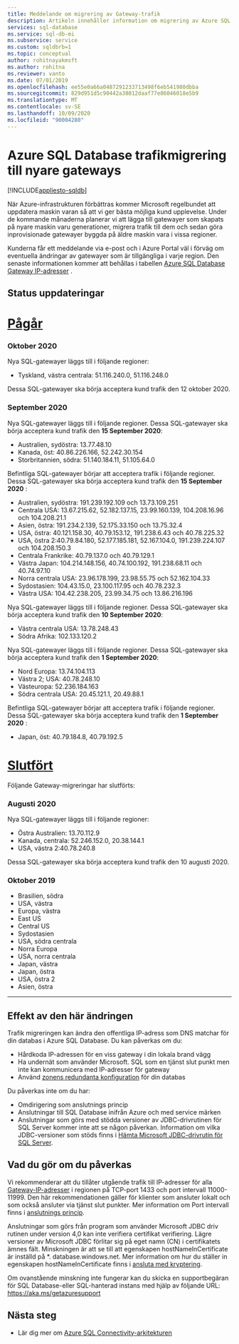 ```yaml
---
title: Meddelande om migrering av Gateway-trafik
description: Artikeln innehåller information om migrering av Azure SQL Database Gateway-IP-adresser
services: sql-database
ms.service: sql-db-mi
ms.subservice: service
ms.custom: sqldbrb=1 
ms.topic: conceptual
author: rohitnayakmsft
ms.author: rohitna
ms.reviewer: vanto
ms.date: 07/01/2019
ms.openlocfilehash: ee55e0a66a0487291233713498f6eb541980dbba
ms.sourcegitcommit: 829d951d5c90442a38012daaf77e86046018e5b9
ms.translationtype: MT
ms.contentlocale: sv-SE
ms.lasthandoff: 10/09/2020
ms.locfileid: "90004280"
---
```

# <a name="azure-sql-database-traffic-migration-to-newer-gateways"></a>Azure SQL Database trafikmigrering till nyare gateways
[!INCLUDE[appliesto-sqldb](../includes/appliesto-sqldb.md)]

När Azure-infrastrukturen förbättras kommer Microsoft regelbundet att uppdatera maskin varan så att vi ger bästa möjliga kund upplevelse. Under de kommande månaderna planerar vi att lägga till gatewayer som skapats på nyare maskin varu generationer, migrera trafik till dem och sedan göra inprovisionade gatewayer byggda på äldre maskin vara i vissa regioner.  

Kunderna får ett meddelande via e-post och i Azure Portal väl i förväg om eventuella ändringar av gatewayer som är tillgängliga i varje region. Den senaste informationen kommer att behållas i tabellen [Azure SQL Database Gateway IP-adresser](connectivity-architecture.md#gateway-ip-addresses) .

## <a name="status-updates"></a>Status uppdateringar

# <a name="in-progress"></a>[Pågår](#tab/in-progress-ip)
### <a name="october-2020"></a>Oktober 2020

Nya SQL-gatewayer läggs till i följande regioner:

- Tyskland, västra centrala: 51.116.240.0, 51.116.248.0

Dessa SQL-gatewayer ska börja acceptera kund trafik den 12 oktober 2020. 

### <a name="september-2020"></a>September 2020
Nya SQL-gatewayer läggs till i följande regioner. Dessa SQL-gatewayer ska börja acceptera kund trafik den **15 September 2020**:

- Australien, sydöstra: 13.77.48.10
- Kanada, öst: 40.86.226.166, 52.242.30.154
- Storbritannien, södra: 51.140.184.11, 51.105.64.0

Befintliga SQL-gatewayer börjar att acceptera trafik i följande regioner. Dessa SQL-gatewayer ska börja acceptera kund trafik den **15 September 2020** :

- Australien, sydöstra: 191.239.192.109 och 13.73.109.251
- Centrala USA: 13.67.215.62, 52.182.137.15, 23.99.160.139, 104.208.16.96 och 104.208.21.1
- Asien, östra: 191.234.2.139, 52.175.33.150 och 13.75.32.4
- USA, östra: 40.121.158.30, 40.79.153.12, 191.238.6.43 och 40.78.225.32
- USA, östra 2:40.79.84.180, 52.177.185.181, 52.167.104.0, 191.239.224.107 och 104.208.150.3
- Centrala Frankrike: 40.79.137.0 och 40.79.129.1
- Västra Japan: 104.214.148.156, 40.74.100.192, 191.238.68.11 och 40.74.97.10
- Norra centrala USA: 23.96.178.199, 23.98.55.75 och 52.162.104.33
- Sydostasien: 104.43.15.0, 23.100.117.95 och 40.78.232.3
- Västra USA: 104.42.238.205, 23.99.34.75 och 13.86.216.196

Nya SQL-gatewayer läggs till i följande regioner. Dessa SQL-gatewayer ska börja acceptera kund trafik den **10 September 2020**:

- Västra centrala USA: 13.78.248.43 
- Södra Afrika: 102.133.120.2  

Nya SQL-gatewayer läggs till i följande regioner. Dessa SQL-gatewayer ska börja acceptera kund trafik den **1 September 2020**:

- Nord Europa: 13.74.104.113 
- Västra 2; USA: 40.78.248.10 
- Västeuropa: 52.236.184.163 
- Södra centrala USA: 20.45.121.1, 20.49.88.1 

Befintliga SQL-gatewayer börjar att acceptera trafik i följande regioner. Dessa SQL-gatewayer ska börja acceptera kund trafik den **1 September 2020** :
- Japan, öst: 40.79.184.8, 40.79.192.5

# <a name="completed"></a>[Slutfört](#tab/completed-ip)

Följande Gateway-migreringar har slutförts: 

### <a name="august-2020"></a>Augusti 2020

Nya SQL-gatewayer läggs till i följande regioner:

- Östra Australien: 13.70.112.9
- Kanada, centrala: 52.246.152.0, 20.38.144.1 
- USA, västra 2:40.78.240.8

Dessa SQL-gatewayer ska börja acceptera kund trafik den 10 augusti 2020. 

### <a name="october-2019"></a>Oktober 2019
- Brasilien, södra
- USA, västra
- Europa, västra
- East US
- Central US
- Sydostasien
- USA, södra centrala
- Norra Europa
- USA, norra centrala
- Japan, västra
- Japan, östra
- USA, östra 2
- Asien, östra

---

## <a name="impact-of-this-change"></a>Effekt av den här ändringen

Trafik migreringen kan ändra den offentliga IP-adress som DNS matchar för din databas i Azure SQL Database.
Du kan påverkas om du:

- Hårdkoda IP-adressen för en viss gateway i din lokala brand vägg
- Ha undernät som använder Microsoft. SQL som en tjänst slut punkt men inte kan kommunicera med IP-adresser för gateway
- Använd [zonens redundanta konfiguration](high-availability-sla.md#zone-redundant-configuration) för din databas

Du påverkas inte om du har:
 
- Omdirigering som anslutnings princip
- Anslutningar till SQL Database inifrån Azure och med service märken
- Anslutningar som görs med stödda versioner av JDBC-drivrutinen för SQL Server kommer inte att se någon påverkan. Information om vilka JDBC-versioner som stöds finns i [Hämta Microsoft JDBC-drivrutin för SQL Server](/sql/connect/jdbc/download-microsoft-jdbc-driver-for-sql-server).

## <a name="what-to-do-you-do-if-youre-affected"></a>Vad du gör om du påverkas

Vi rekommenderar att du tillåter utgående trafik till IP-adresser för alla [Gateway-IP-adresser](connectivity-architecture.md#gateway-ip-addresses) i regionen på TCP-port 1433 och port intervall 11000-11999. Den här rekommendationen gäller för klienter som ansluter lokalt och som också ansluter via tjänst slut punkter. Mer information om Port intervall finns i [anslutnings princip](connectivity-architecture.md#connection-policy).

Anslutningar som görs från program som använder Microsoft JDBC driv rutinen under version 4,0 kan inte verifiera certifikat verifiering. Lägre versioner av Microsoft JDBC förlitar sig på eget namn (CN) i certifikatets ämnes fält. Minskningen är att se till att egenskapen hostNameInCertificate är inställd på *. database.windows.net. Mer information om hur du ställer in egenskapen hostNameInCertificate finns i [ansluta med kryptering](/sql/connect/jdbc/connecting-with-ssl-encryption).

Om ovanstående minskning inte fungerar kan du skicka en supportbegäran för SQL Database-eller SQL-hanterad instans med hjälp av följande URL: https://aka.ms/getazuresupport

## <a name="next-steps"></a>Nästa steg

- Lär dig mer om [Azure SQL Connectivity-arkitekturen](connectivity-architecture.md)
